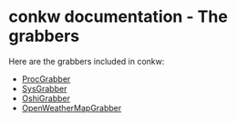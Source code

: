 # conkw documentation - The grabbers

Here are the grabbers included in conkw:

* [ProcGrabber](GRABBER_PROC_GRABBER.md)
* [SysGrabber](GRABBER_SYS.md)
* [OshiGrabber](GRABBER_OSHI.md)
* [OpenWeatherMapGrabber](GRABBER_OWM.md)
